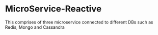 # MicroService-Reactive
This comprises of three microservice connected to different DBs such as Redis, Mongo and Cassandra
